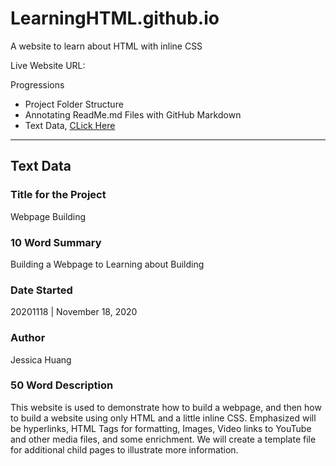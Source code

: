 # LearningHTML.github.io
A website to learn about HTML with inline CSS

Live Website URL:

Progressions
- Project Folder Structure
- Annotating ReadMe.md Files with GitHub Markdown
- Text Data, <a href="">CLick Here</a>

---
## Text Data

### Title for the Project
Webpage Building

### 10 Word Summary
Building a Webpage to Learning about Building

### Date Started
20201118 | November 18, 2020

### Author
Jessica Huang

### 50 Word Description
This website is used to demonstrate how to build a webpage, and then how to build a website using only HTML and a little inline CSS. Emphasized will be hyperlinks, HTML Tags for formatting, Images, Video links to YouTube and other media files, and some enrichment. We will create a template file for additional child pages to illustrate more information.

